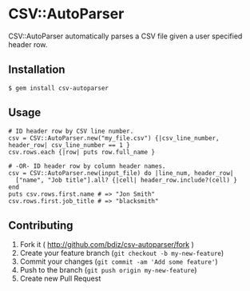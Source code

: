 # CSV::AutoParser

CSV::AutoParser automatically parses a CSV file given a user specified header row.

## Installation

    $ gem install csv-autoparser

## Usage

    # ID header row by CSV line number.
    csv = CSV::AutoParser.new("my_file.csv") {|csv_line_number, header_row| csv_line_number == 1 }
    csv.rows.each {|row| puts row.full_name }

    # -OR- ID header row by column header names.
    csv = CSV::AutoParser.new(input_file) do |line_num, header_row| 
      ["name", "Job title"].all? {|cell| header_row.include?(cell) } 
    end
    puts csv.rows.first.name # => "Jon Smith"
    csv.rows.first.job_title # => "blacksmith"

## Contributing

1. Fork it ( http://github.com/bdiz/csv-autoparser/fork )
2. Create your feature branch (`git checkout -b my-new-feature`)
3. Commit your changes (`git commit -am 'Add some feature'`)
4. Push to the branch (`git push origin my-new-feature`)
5. Create new Pull Request
